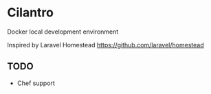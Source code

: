 # Cilantro

Docker local development environment

Inspired by Laravel Homestead https://github.com/laravel/homestead

## TODO

 * Chef support

